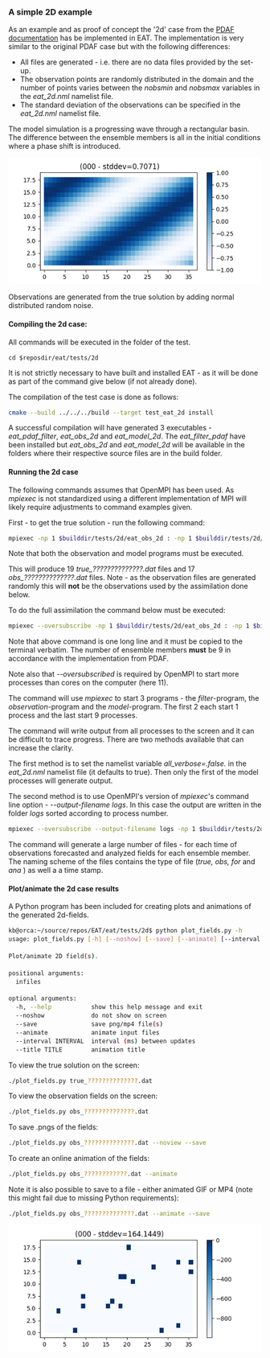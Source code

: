 ### A simple 2D example

As an example and as proof of concept the '2d' case from the [PDAF documentation](http://pdaf.awi.de/files/pdaf_tutorial_the_model.pdf) has be implemented in EAT. The implementation is very similar to the original PDAF case but with the following differences:

- All files are generated - i.e. there are no data files provided by the set-up.
- The observation points are randomly distributed in the domain and the number of points varies between the _nobsmin_ and _nobsmax_  variables in the _eat_2d.nml_ namelist file.
- The standard deviation of the observations can be specified in the *eat_2d.nml* namelist file.

The model simulation is a progressing wave through a rectangular basin. The difference between the ensemble members is all in the initial conditions where a phase shift is introduced. 

![eat_2d](./eat_2d_true.gif)

Observations are generated from the true solution by adding normal distributed random noise.

#### Compiling the 2d case:

All commands will be executed in the folder of the test.

```
cd $reposdir/eat/tests/2d
```

It is not strictly necessary to have built and installed  EAT - as it will be done as part of the command give below (if not already done). 

The compilation of the test case is done as follows:

```bash
cmake --build ../../../build --target test_eat_2d install
```

A successful compilation will have generated 3 executables - _eat_pdaf_filter_, _eat_obs_2d_ and _eat_model_2d_. The *eat_filter_pdaf* have been installed but *eat_obs_2d* and *eat_model_2d*  will be available in the folders where their respective source files are in the build folder.

#### Running the 2d case

The following commands assumes that OpenMPI has been used. As _mpiexec_ is not standardized using a different implementation of MPI will likely require adjustments to command examples given.

First - to get the true solution - run the following command:

```bash
mpiexec -np 1 $builddir/tests/2d/eat_obs_2d : -np 1 $builddir/tests/2d/eat_model_2d
```

Note that both the observation and model programs must be executed.

This will produce 19 _true\_??????????????.dat_ files and 17 _obs\_??????????????.dat_ files. Note - as the observation files are generated randomly this will **not** be the observations used by the assimilation done below.

To do the full assimilation the command below must be executed:

```bash
mpiexec --oversubscribe -np 1 $builddir/tests/2d/eat_obs_2d : -np 1 $bindir/eat_filter_pdaf : -np 9 $builddir/tests/2d/eat_model_2d
```

Note that above command is one long line and it must be copied to the terminal verbatim. The number of ensemble members **must** be 9 in accordance with the implementation from PDAF. 

Note also that _--oversubscribed_ is required by OpenMPI to start more processes than cores on the computer (here 11).

The command will use _mpiexec_ to start 3 programs - the _filter_-program, the  _observation_-program and the _model_-program. The first 2 each start 1 process and the last start 9 processes.

The command will write output from all processes to the screen and it can be difficult to trace progress. There are two methods available that can increase the clarity. 

The first method is to set the namelist variable _all\_verbose=.false._ in the _eat\_2d.nml_ namelist file (it defaults to true). Then only the first of the model processes will generate output. 

The second method is to use OpenMPI's version of _mpiexec_'s command line option - _--output-filename logs_. In this case the output are written in the folder _logs_ sorted according to process number.

```bash
mpiexec --oversubscribe --output-filename logs -np 1 $builddir/tests/2d/eat_obs_2d : -np 1 $bindir/eat_filter_pdaf : -np 9 $builddir/tests/2d/eat_model_2d
```

The command will generate a large number of files - for each time of observations  forecasted and analyzed fields for each ensemble member. The naming scheme of the files contains the type of file (*true, obs, for* and *ana* ) as well a a time stamp.

#### Plot/animate the 2d case results

A Python program has been included for creating plots and animations of the generated 2d-fields.

```bash
kb@orca:~/source/repos/EAT/eat/tests/2d$ python plot_fields.py -h
usage: plot_fields.py [-h] [--noshow] [--save] [--animate] [--interval INTERVAL] [--title TITLE] [infiles [infiles ...]]

Plot/animate 2D field(s).

positional arguments:
  infiles

optional arguments:
  -h, --help           show this help message and exit
  --noshow             do not show on screen
  --save               save png/mp4 file(s)
  --animate            animate input files
  --interval INTERVAL  interval (ms) between updates
  --title TITLE        animation title

```

To view the true solution on the screen:

```bash
./plot_fields.py true_??????????????.dat
```

To view the observation fields on the screen:

```bash
./plot_fields.py obs_??????????????.dat
```

To save .pngs of the fields:

```bash
./plot_fields.py obs_??????????????.dat --noview --save
```

To create an online animation of the fields:

```bash
./plot_fields.py obs_????????????.dat --animate
```

Note it is also possible to save to a file - either animated GIF or MP4 (note this might fail due to missing Python requirements):
```bash
./plot_fields.py obs_??????????????.dat --animate --save
```

![eat_2d_obs](./eat_2d_obs.gif)
